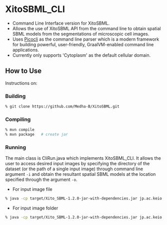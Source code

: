 # XitoSBML_CLI

- Command Line Interface version for XitoSBML. 
- Allows the use of XitoSBML API from the command line to obtain spatial SBML models from the segmentations of microscopic cell images.
- Uses [Picocli](https://picocli.info/) as the command line parser which is a modern framework for building powerful, user-friendly, GraalVM-enabled command line applications.
- Currently only supports 'Cytoplasm' as the default cellular domain.


## How to Use

Instructions on: 

### Building
```sh
% git clone https://github.com/Medha-B/XitoSBML.git
```

### Compiling
```sh
% mvn compile
% mvn package   # create jar
```

### Running

The main class is CliRun.java which implements XitoSBML_CLI. It allows the user to access desired input images by specifying the directory of the dataset (or the path of a single input image) through command line argument ``` -i ``` and obtain the resultant spatial SBML models at the location specified through the argument ``` -o ```. 


- For input image file

```sh
% java -cp target/Xito_SBML-1.2.0-jar-with-dependencies.jar jp.ac.keio.bio.fun.xitosbml.cli.CliRun -i </path/to/image> -o </path/to/save/output/SBML/model>
```



- For input image folder

```sh
% java -cp target/Xito_SBML-1.2.0-jar-with-dependencies.jar jp.ac.keio.bio.fun.xitosbml.cli.CliRun -i </path/to/folder/containing/images> -o </path/to/save/output/SBML/model>
```
